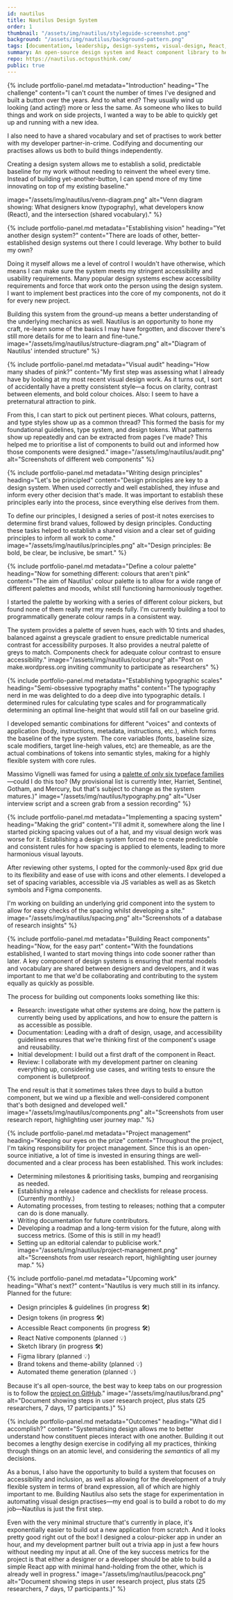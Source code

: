 ```yaml
---
id: nautilus
title: Nautilus Design System
order: 1
thumbnail: "/assets/img/nautilus/styleguide-screenshot.png"
background: "/assets/img/nautilus/background-pattern.png"
tags: [documentation, leadership, design-systems, visual-design, React, project management, accessibility, design-principles]
summary: An open-source design system and React component library to help designers and developers build better digital products together. Designed for inclusivity, usability, and flexibility.
repo: https://nautilus.octopusthink.com/
public: true
---
```


{% include portfolio-panel.md
  metadata="Introduction"
  heading="The challenge"
  content="I can't count the number of times I've designed and built a button over the years. And to what end? They usually wind up looking (and acting!) more or less the same. As someone who likes to build things and work on side projects, I wanted a way to be able to quickly get up and running with a new idea.

  I also need to have a shared vocabulary and set of practises to work better with my developer partner-in-crime. Codifying and documenting our practises allows us both to build things independently.

  Creating a design system allows me to establish a solid, predictable baseline for my work without needing to reinvent the wheel every time. Instead of building yet-another-button, I can spend more of my time innovating on top of my existing baseline."

  image="/assets/img/nautilus/venn-diagram.png"
  alt="Venn diagram showing: What designers know (typography), what developers know (React), and the intersection (shared vocabulary)."
%}

{% include portfolio-panel.md
  metadata="Establishing vision"
  heading="Yet another design system?"
  content="There are loads of other, better-established design systems out there I could leverage. Why bother to build my own?

  Doing it myself allows me a level of control I wouldn't have otherwise, which means I can make sure the system meets my stringent accessibility and usability requirements. Many popular design systems eschew accessibility requirements and force that work onto the person using the design system. I want to implement best practices into the core of my components, not do it for every new project.

  Building this system from the ground-up means a better understanding of the underlying mechanics as well. Nautilus is an opportunity to hone my craft, re-learn some of the basics I may have forgotten, and discover there's still more details for me to learn and fine-tune."
  image="/assets/img/nautilus/structure-diagram.png"
  alt="Diagram of Nautilus' intended structure"
%}

{% include portfolio-panel.md
  metadata="Visual audit"
  heading="How many shades of pink?"
  content="My first step was assessing what I already have by looking at my most recent visual design work. As it turns out, I sort of accidentally have a pretty consistent style—a focus on clarity, contrast between elements, and bold colour choices. Also: I seem to have a preternatural attraction to pink.

  From this, I can start to pick out pertinent pieces. What colours, patterns, and type styles show up as a common thread? This formed the basis for my foundational guidelines, type system, and design tokens. What patterns show up repeatedly and can be extracted from pages I've made? This helped me to prioritise a list of components to build out and informed how those components were designed."
  image="/assets/img/nautilus/audit.png"
  alt="Screenshots of different web components"
%}

{% include portfolio-panel.md
  metadata="Writing design principles"
  heading="Let's be principled"
  content="Design principles are key to a design system. When used correctly and well established, they infuse and inform every other decision that's made. It was important to establish these principles early into the process, since everything else derives from them.

  To define our principles, I designed a series of post-it notes exercises to determine first brand values, followed by design principles. Conducting these tasks helped to establish a shared vision and a clear set of guiding principles to inform all work to come."
  image="/assets/img/nautilus/principles.png"
  alt="Design principles: Be bold, be clear, be inclusive, be smart."
%}

{% include portfolio-panel.md
  metadata="Define a colour palette"
  heading="Now for something different: colours that aren't pink"
  content="The aim of Nautilus' colour palette is to allow for a wide range of different palettes and moods, whilst still functioning harmoniously together.

  I started the palette by working with a series of different colour pickers, but found none of them really met my needs fully. I'm currently building a tool to programmatically generate colour ramps in a consistent way.

  The system provides a palette of seven hues, each with 10 tints and shades, balanced against a greyscale gradient to ensure predictable numerical contrast for accessibility purposes. It also provides a neutral palette of greys to match. Components check for adequate colour contrast to ensure accessibility."
  image="/assets/img/nautilus/colour.png"
  alt="Post on make.wordpress.org inviting community to participate as researchers"
%}

{% include portfolio-panel.md
  metadata="Establishing typographic scales"
  heading="Semi-obsessive typography maths"
  content="The typography nerd in me was delighted to do a deep dive into typographic details. I determined rules for calculating type scales and for programmatically determining an optimal line-height that would still fall on our baseline grid.

  I developed semantic combinations for different \"voices\" and contexts of application (body, instructions, metadata, instructions, etc.), which forms the baseline of the type system. The core variables (fonts, baseline size, scale modifiers, target line-heigh values, etc) are themeable, as are the actual combinations of tokens into semantic styles, making for a highly flexible system with core rules.

  Massimo Vignelli was famed for using a [palette of only six typeface families](https://fontsinuse.com/uses/14164/massimo-vignelli-s-a-few-basic-typefaces)—could I do this too? (My provisional list is currently Inter, Harriet, Sentinel, Gotham, and Mercury, but that's subject to change as the system matures.)"
  image="/assets/img/nautilus/typography.png"
  alt="User interview script and a screen grab from a session recording"
%}

{% include portfolio-panel.md
  metadata="Implementing a spacing system"
  heading="Making the grid"
  content="I'll admit it, somewhere along the line I started picking spacing values out of a hat, and my visual design work was worse for it. Establishing a design system forced me to create predictable and consistent rules for how spacing is applied to elements, leading to more harmonious visual layouts.

  After reviewing other systems, I opted for the commonly-used 8px grid due to its flexibility and ease of use with icons and  other elements. I developed a set of spacing variables, accessible via JS variables as well as as Sketch symbols and Figma components.

  I'm working on building an underlying grid component into the system to allow for easy checks of the spacing whilst developing a site."
  image="/assets/img/nautilus/spacing.png"
  alt="Screenshots of a database of research insights"
%}

{% include portfolio-panel.md
  metadata="Building React components"
  heading="Now, for the easy part"
  content="With the foundations established, I wanted to start moving things into code sooner rather than later. A key component of design systems is ensuring that mental models and vocabulary are shared between designers and developers, and it was important to me that we'd be collaborating and contributing to the system equally as quickly as possible.

  The process for building out components looks something like this:

  - Research: investigate what other systems are doing, how the pattern is currently being used by applications, and how to ensure the pattern is as accessible as possible.
  - Documentation: Leading with a draft of design, usage, and accessibility guidelines ensures that we're thinking first of the component's usage and reusability.
  - Initial development: I build out a first draft of the component in React.
  - Review: I collaborate with my development partner on cleaning everything up, considering use cases, and writing tests to ensure the component is bulletproof.

  The end result is that it sometimes takes three days to build a button component, but we wind up a flexible and well-considered component that's both designed and developed well."
  image="/assets/img/nautilus/components.png"
  alt="Screenshots from user research report, highlighting user journey map."
%}

{% include portfolio-panel.md
  metadata="Project management"
  heading="Keeping our eyes on the prize"
  content="Throughout the project, I'm taking responsibility for project management. Since this is an open-source initiative, a lot of time is invested in ensuring things are well-documented and a clear process has been established. This work includes:

- Determining milestones & prioritising tasks, bumping and reorganising as needed.
- Establishing a release cadence and checklists for release process. (Currently monthly.)
- Automating processes, from testing to releases; nothing that a computer can do is done manually.
- Writing documentation for future contributors.
- Developing a roadmap and a long-term vision for the future, along with success metrics. (Some of this is still in my head!)
- Setting up an editorial calendar to publicise work."
  image="/assets/img/nautilus/project-management.png"
  alt="Screenshots from user research report, highlighting user journey map."
%}

{% include portfolio-panel.md
  metadata="Upcoming work"
  heading="What's next?"
  content="Nautilus is very much still in its infancy. Planned for the future:
  - Design principles & guidelines (in progress 🛠)
  - Design tokens (in progress 🛠)
  - Accessible React components (in progress 🛠)
  - React Native components (planned 💡)
  - Sketch library (in progress 🛠)
  - Figma library (planned 💡)
  - Brand tokens and theme-ability (planned 💡)
  - Automated theme generation (planned 💡)

  Because it's all open-source, the best way to keep tabs on our progression is to follow the [project on GitHub](https://github.com/octopusthink/nautilus)."
  image="/assets/img/nautilus/brand.png"
  alt="Document showing steps in user research project, plus stats (25 researchers, 7 days, 17 participants.)"
%}

{% include portfolio-panel.md
  metadata="Outcomes"
  heading="What did I accomplish?"
  content="Systematising design allows me to better understand how constituent pieces interact with one another. Building it out becomes a lengthy design exercise in codifying all my practices, thinking through things on an atomic level, and considering the *semantics* of all my decisions.

  As a bonus, I also have the opportunity to build a system that focuses on accessibility and inclusion, as well as allowing for the development of a truly flexible system in terms of brand expression, all of which are highly important to me. Building Nautilus also sets the stage for experimentation in automating visual design practises—my end goal is to build a robot to do my job—Nautilus is just the first step.

  Even with the very minimal structure that's currently in place, it's exponentially easier to build out a new application from scratch. And it looks pretty good right out of the box! I designed a colour-picker app in under an hour, and my development partner built out a trivia app in just a few hours without needing my input at all. One of the key success metrics for the project is that either a designer or a developer should be able to build a simple React app with minimal hand-holding from the other, which is already well in progress."
  image="/assets/img/nautilus/peacock.png"
  alt="Document showing steps in user research project, plus stats (25 researchers, 7 days, 17 participants.)"
%}
